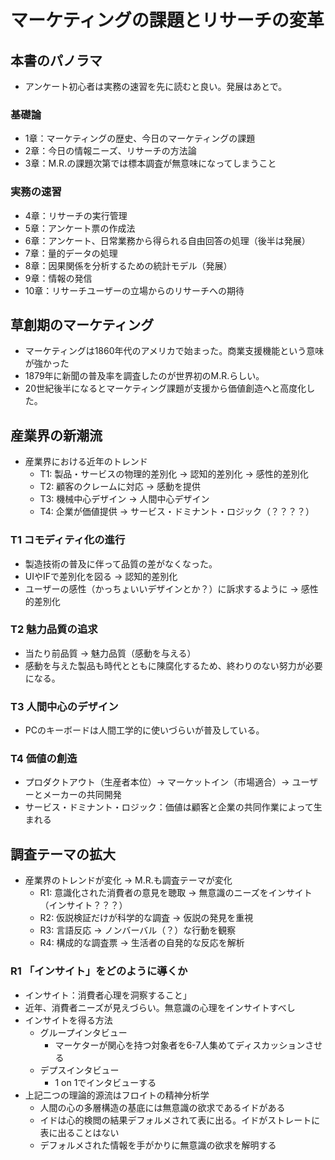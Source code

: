 # マーケティングの課題とリサーチの変革

## 本書のパノラマ
- アンケート初心者は実務の速習を先に読むと良い。発展はあとで。

### 基礎論
- 1章：マーケティングの歴史、今日のマーケティングの課題
- 2章：今日の情報ニーズ、リサーチの方法論
- 3章：M.R.の課題次第では標本調査が無意味になってしまうこと

### 実務の速習
- 4章：リサーチの実行管理
- 5章：アンケート票の作成法
- 6章：アンケート、日常業務から得られる自由回答の処理（後半は発展）
- 7章：量的データの処理
- 8章：因果関係を分析するための統計モデル（発展）
- 9章：情報の発信
- 10章：リサーチユーザーの立場からのリサーチへの期待

## 草創期のマーケティング
- マーケティングは1860年代のアメリカで始まった。商業支援機能という意味が強かった
- 1879年に新聞の普及率を調査したのが世界初のM.R.らしい。
- 20世紀後半になるとマーケティング課題が支援から価値創造へと高度化した。

## 産業界の新潮流
- 産業界における近年のトレンド
  - T1: 製品・サービスの物理的差別化 -> 認知的差別化 -> 感性的差別化
  - T2: 顧客のクレームに対応 -> 感動を提供
  - T3: 機械中心デザイン -> 人間中心デザイン
  - T4: 企業が価値提供 -> サービス・ドミナント・ロジック（？？？？）

### T1 コモディティ化の進行
- 製造技術の普及に伴って品質の差がなくなった。
- UIやIFで差別化を図る -> 認知的差別化
- ユーザーの感性（かっちょいいデザインとか？）に訴求するように -> 感性的差別化

### T2 魅力品質の追求
- 当たり前品質 -> 魅力品質（感動を与える）
- 感動を与えた製品も時代とともに陳腐化するため、終わりのない努力が必要になる。

### T3 人間中心のデザイン
- PCのキーボードは人間工学的に使いづらいが普及している。

### T4 価値の創造
- プロダクトアウト（生産者本位）-> マーケットイン（市場適合）-> ユーザーとメーカーの共同開発
- サービス・ドミナント・ロジック：価値は顧客と企業の共同作業によって生まれる

## 調査テーマの拡大
- 産業界のトレンドが変化 -> M.R.も調査テーマが変化
  - R1: 意識化された消費者の意見を聴取 -> 無意識のニーズをインサイト（インサイト？？？）
  - R2: 仮説検証だけが科学的な調査 -> 仮説の発見を重視
  - R3: 言語反応 -> ノンバーバル（？）な行動を観察
  - R4: 構成的な調査票 -> 生活者の自発的な反応を解析

### R1 「インサイト」をどのように導くか
- インサイト：消費者心理を洞察すること」
- 近年、消費者ニーズが見えづらい。無意識の心理をインサイトすべし
- インサイトを得る方法
  - グループインタビュー
    - マーケターが関心を持つ対象者を6-7人集めてディスカッションさせる
  - デプスインタビュー
    - 1 on 1でインタビューする
- 上記二つの理論的源流はフロイトの精神分析学
  - 人間の心の多層構造の基底には無意識の欲求であるイドがある
  - イドは心的検閲の結果デフォルメされて表に出る。イドがストレートに表に出ることはない
  - デフォルメされた情報を手がかりに無意識の欲求を解明する